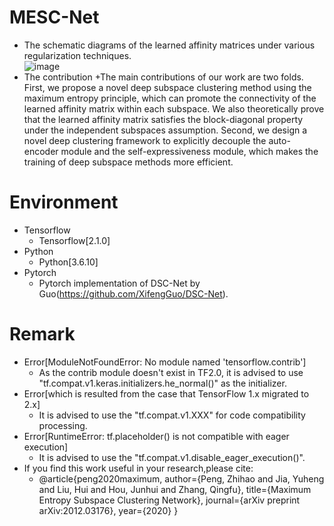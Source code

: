 # MESC-Net
+ The schematic diagrams of the learned affinity matrices under various regularization techniques. <br>
![image](https://user-images.githubusercontent.com/23076563/120636103-cf32f700-c49f-11eb-8072-496970cff4cb.png)
+ The contribution
  +The main contributions of our work are two folds. First, we propose a novel deep subspace clustering method using the maximum entropy principle, which can promote the connectivity of the learned affinity matrix within each subspace. We also theoretically prove that the learned affinity matrix satisfies the block-diagonal property under the independent subspaces assumption. Second, we design a novel deep clustering framework to explicitly decouple the auto-encoder module and the self-expressiveness module, which makes the training of deep subspace methods more efficient.

# Environment
+ Tensorflow
  + Tensorflow[2.1.0]
+ Python
  + Python[3.6.10]
+ Pytorch
  +   Pytorch implementation of DSC-Net by Guo(https://github.com/XifengGuo/DSC-Net).
# Remark
+ Error[ModuleNotFoundError: No module named 'tensorflow.contrib']
  +   As the contrib module doesn't exist in TF2.0, it is advised to use "tf.compat.v1.keras.initializers.he_normal()" as the initializer.
+ Error[which is resulted from the case that TensorFlow 1.x migrated to 2.x]
  +   It is advised to use the "tf.compat.v1.XXX" for code compatibility processing.
+ Error[RuntimeError: tf.placeholder() is not compatible with eager execution]
  +   It is advised to use the "tf.compat.v1.disable_eager_execution()".
+ If you find this work useful in your research,please cite:
  +   @article{peng2020maximum,
        author={Peng, Zhihao and Jia, Yuheng and Liu, Hui and Hou, Junhui and Zhang, Qingfu},
        title={Maximum Entropy Subspace Clustering Network},
        journal={arXiv preprint arXiv:2012.03176},
        year={2020}
    }

